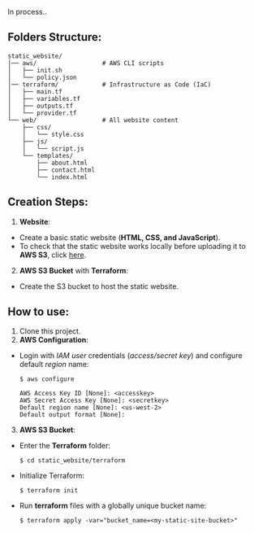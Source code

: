 In process..

## Folders Structure:
```
static_website/
│── aws/                  # AWS CLI scripts
│   ├── init.sh           
│   └── policy.json       
│── terraform/            # Infrastructure as Code (IaC)
│   ├── main.tf           
│   ├── variables.tf      
│   ├── outputs.tf         
│   └── provider.tf       
└── web/                  # All website content
    ├── css/
    │   └── style.css     
    ├── js/
    │   └── script.js   
    └── templates/
        ├── about.html 
        ├── contact.html 
        └── index.html    
```

## Creation Steps:
1. **Website**:
- Create a basic static website (**HTML, CSS, and JavaScript**).
- To check that the static website works locally before uploading it to **AWS S3**, click [here](https://github.com/LuciaHeredia/cloud-hosted-site-terraform/blob/master/static_website/web/README.md).
2. **AWS S3 Bucket** with **Terraform**:
- Create the S3 bucket to host the static website. 

## How to use:
1. Clone this project.
2. **AWS Configuration**:
- Login with *IAM user* credentials (*access/secret key*) and configure default *region* name:
    ```
    $ aws configure
    ```
    ```
    AWS Access Key ID [None]: <accesskey>
    AWS Secret Access Key [None]: <secretkey>
    Default region name [None]: <us-west-2>
    Default output format [None]:
    ```
3. **AWS S3 Bucket**:
- Enter the **Terraform** folder:
    ```
    $ cd static_website/terraform
    ```
- Initialize Terraform:
    ```
    $ terraform init
    ```
- Run **terraform** files with a globally unique bucket name:
    ```
    $ terraform apply -var="bucket_name=<my-static-site-bucket>"
    ```

    
